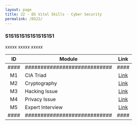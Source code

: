 ```yaml
---
layout: page
title: 22 - DS Vital Skills - Cyber Security
permalink: /DS22/
---
```


<h3>S1S1S1S1S1S1S1S1S1</h3>

xxxxx xxxxx xxxxx

| ID | Module                     |Link|
|:--:|----------------------------|:--:|
|####|############################|####|
| M1 | CIA Triad                  |[Link](/02-MSDS-Courses/MSDS20/M1/)|
| M2 | Cryptography               |[Link](/02-MSDS-Courses/MSDS20/M2/)|
| M3 | Hacking Issue              |[Link](/02-MSDS-Courses/MSDS20/M3/)|
| M4 | Privacy Issue              |[Link](/02-MSDS-Courses/MSDS20/M4/)|
| M5 | Expert Interview           |[Link](/02-MSDS-Courses/MSDS20/M5/)|
|####|############################|####|

